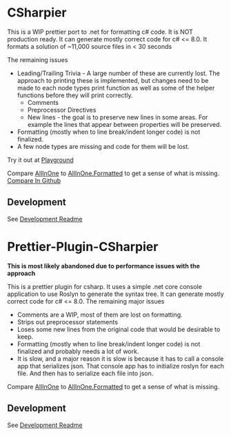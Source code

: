 # CSharpier
This is a WIP prettier port to .net for formatting c# code. It is NOT production ready.
It can generate mostly correct code for c# <= 8.0.
It formats a solution of ~11,000 source files in < 30 seconds

The remaining issues
- Leading/Trailing Trivia - A large number of these are currently lost. The approach to printing these is implemented, but changes need to be made to each node types print function as well as some of the helper functions before they will print correctly.
  - Comments
  - Preprocessor Directives
  - New lines - the goal is to preserve new lines in some areas. For example the lines that appear between properties will be preserved.
- Formatting (mostly when to line break/indent longer code) is not finalized.
- A few node types are missing and code for them will be lost.

Try it out at [Playground](https://csharpier.bnt-studios.com)

Compare [AllInOne](./CSharpier/CSharpier.Tests/Samples/AllInOne.cst) to [AllInOne.Formatted](./CSharpier/CSharpier.Tests/prettier-plugin-csharpier/Samples/AllInOne.Formatted.cs) to get a sense of what is missing. [Compare In Github](https://github.com/belav/csharpier/compare/master...progress)

## Development
See [Development Readme](./CSharpier/README.md)

# Prettier-Plugin-CSharpier

**This is most likely abandoned due to performance issues with the approach**

This is a prettier plugin for csharp. It uses a simple .net core console application to use Roslyn to generate the syntax tree. 
It can generate mostly correct code for c# <= 8.0. The remaining major issues
- Comments are a WIP, most of them are lost on formatting.
- Strips out preprocessor statements
- Loses some new lines from the original code that would be desirable to keep.
- Formatting (mostly when to line break/indent longer code) is not finalized and probably needs a lot of work.
- It is slow, and a major reason it is slow is because it has to call a console app that serializes json. That console app has to initialize roslyn for each file. And then has to serialize each file into json.

Compare [AllInOne](./prettier-plugin-csharpier/Samples/AllInOne.cs) to [AllInOne.Formatted](./prettier-plugin-csharpier/Samples/AllInOne.Formatted.cs) to get a sense of what is missing.

## Development
See [Development Readme](./prettier-plugin-csharpier/README.md)
